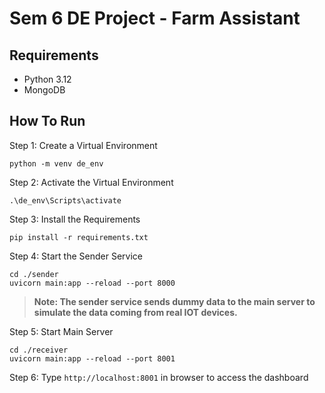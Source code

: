 # Sem 6 DE Project - Farm Assistant 

## Requirements
- Python 3.12
- MongoDB

## How To Run

Step 1: Create a Virtual Environment
```
python -m venv de_env
```

Step 2: Activate the Virtual Environment
```
.\de_env\Scripts\activate
```

Step 3: Install the Requirements
```
pip install -r requirements.txt
```

Step 4: Start the Sender Service
```
cd ./sender
uvicorn main:app --reload --port 8000
```
> **Note: The sender service sends dummy data to the main server to simulate the data coming from real IOT devices.**

Step 5: Start Main Server
```
cd ./receiver
uvicorn main:app --reload --port 8001
```

Step 6: Type `http://localhost:8001` in browser to access the dashboard